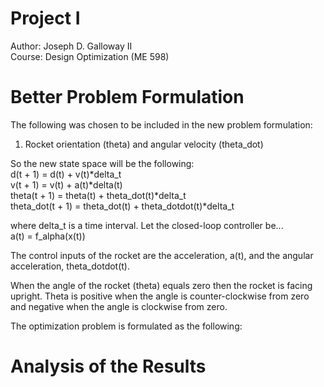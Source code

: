 # **Project I**

Author: Joseph D. Galloway II <br>
Course: Design Optimization (ME 598)


# Better Problem Formulation
The following was chosen to be included in the new problem formulation: <br>
1) Rocket orientation (theta) and angular velocity (theta_dot)

So the new state space will be the following: <br>
d(t + 1) = d(t) + v(t)*delta_t <br>
v(t + 1) = v(t) + a(t)*delta(t) <br>
theta(t + 1) = theta(t) + theta_dot(t)*delta_t <br>
theta_dot(t + 1) = theta_dot(t) + theta_dotdot(t)*delta_t <br>

where delta_t is a time interval. Let the closed-loop controller be...<br>
a(t) = f_alpha(x(t))


The control inputs of the rocket are the acceleration, a(t), and the angular acceleration, theta_dotdot(t). <br>

When the angle of the rocket (theta) equals zero then the rocket is facing upright. Theta is positive when the angle is counter-clockwise from zero and negative when the angle is clockwise from zero. <br>

The optimization problem is formulated as the following:


# Analysis of the Results
